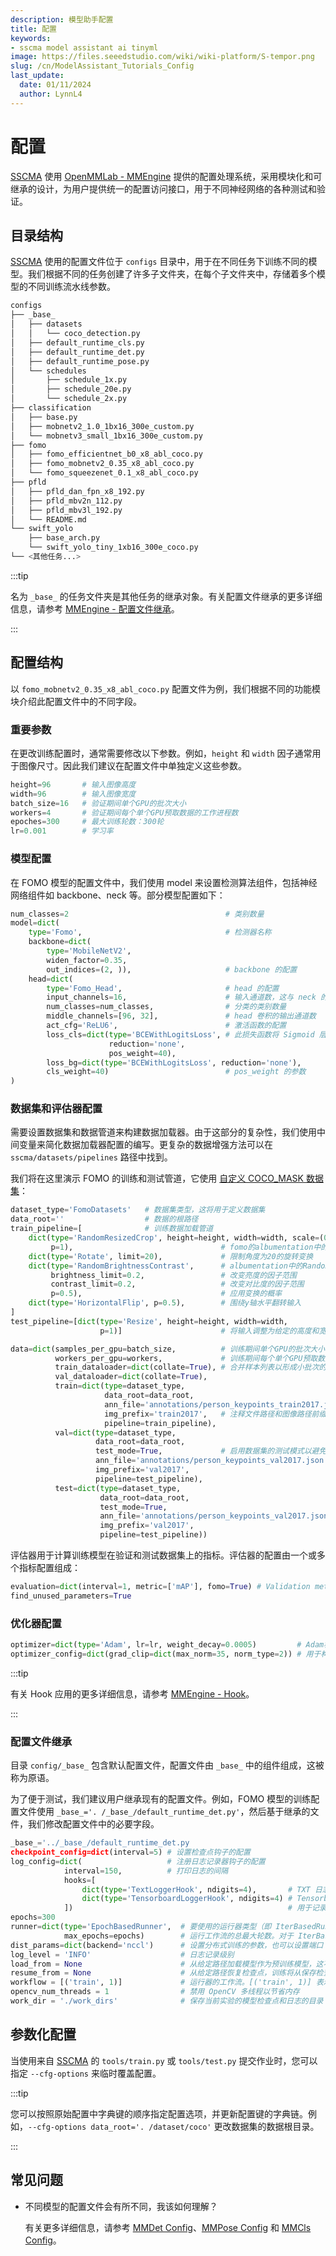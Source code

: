 ```yaml
---
description: 模型助手配置
title: 配置
keywords:
- sscma model assistant ai tinyml 
image: https://files.seeedstudio.com/wiki/wiki-platform/S-tempor.png
slug: /cn/ModelAssistant_Tutorials_Config
last_update:
  date: 01/11/2024
  author: LynnL4
---
```



# 配置

[SSCMA](https://github.com/Seeed-Studio/ModelAssistant) 使用 [OpenMMLab - MMEngine](https://github.com/open-mmlab/mmengine) 提供的配置处理系统，采用模块化和可继承的设计，为用户提供统一的配置访问接口，用于不同神经网络的各种测试和验证。

## 目录结构

[SSCMA](https://github.com/Seeed-Studio/ModelAssistant) 使用的配置文件位于 `configs` 目录中，用于在不同任务下训练不同的模型。我们根据不同的任务创建了许多子文件夹，在每个子文件夹中，存储着多个模型的不同训练流水线参数。

```sh
configs
├── _base_
│   ├── datasets
│   │   └── coco_detection.py
│   ├── default_runtime_cls.py
│   ├── default_runtime_det.py
│   ├── default_runtime_pose.py
│   └── schedules
│       ├── schedule_1x.py
│       ├── schedule_20e.py
│       └── schedule_2x.py
├── classification
│   ├── base.py
│   ├── mobnetv2_1.0_1bx16_300e_custom.py
│   └── mobnetv3_small_1bx16_300e_custom.py
├── fomo
│   ├── fomo_efficientnet_b0_x8_abl_coco.py
│   ├── fomo_mobnetv2_0.35_x8_abl_coco.py
│   └── fomo_squeezenet_0.1_x8_abl_coco.py
├── pfld
│   ├── pfld_dan_fpn_x8_192.py
│   ├── pfld_mbv2n_112.py
│   ├── pfld_mbv3l_192.py
│   └── README.md
└── swift_yolo
    ├── base_arch.py
    └── swift_yolo_tiny_1xb16_300e_coco.py
└── <其他任务...>
```

:::tip

名为 `_base_` 的任务文件夹是其他任务的继承对象。有关配置文件继承的更多详细信息，请参考 [MMEngine - 配置文件继承](https://mmengine.readthedocs.io/en/latest/advanced_tutorials/config.html#id3)。

:::

## 配置结构

以 `fomo_mobnetv2_0.35_x8_abl_coco.py` 配置文件为例，我们根据不同的功能模块介绍此配置文件中的不同字段。

### 重要参数

在更改训练配置时，通常需要修改以下参数。例如，`height` 和 `width` 因子通常用于图像尺寸。因此我们建议在配置文件中单独定义这些参数。

```python
height=96       # 输入图像高度
width=96        # 输入图像宽度
batch_size=16   # 验证期间单个GPU的批次大小
workers=4       # 验证期间每个单个GPU预取数据的工作进程数
epoches=300     # 最大训练轮数：300轮
lr=0.001        # 学习率
```

### 模型配置

在 FOMO 模型的配置文件中，我们使用 model 来设置检测算法组件，包括神经网络组件如 backbone、neck 等。部分模型配置如下：

```python
num_classes=2                                   # 类别数量
model=dict(
    type='Fomo',                                # 检测器名称
    backbone=dict(
        type='MobileNetV2',
        widen_factor=0.35,
        out_indices=(2, )),                     # backbone 的配置
    head=dict(
        type='Fomo_Head',                       # head 的配置
        input_channels=16,                      # 输入通道数，这与 neck 的输入通道数一致
        num_classes=num_classes,                # 分类的类别数量
        middle_channels=[96, 32],               # head 卷积的输出通道数
        act_cfg='ReLU6',                        # 激活函数的配置
        loss_cls=dict(type='BCEWithLogitsLoss', # 此损失函数将 Sigmoid 层和 BCELoss 结合在一个单一类中
                      reduction='none',
                      pos_weight=40),
        loss_bg=dict(type='BCEWithLogitsLoss', reduction='none'),
        cls_weight=40)                          # pos_weight 的参数
)
```

### 数据集和评估器配置

需要设置数据集和数据管道来构建数据加载器。由于这部分的复杂性，我们使用中间变量来简化数据加载器配置的编写。更复杂的数据增强方法可以在 `sscma/datasets/pipelines` 路径中找到。

我们将在这里演示 FOMO 的训练和测试管道，它使用 [自定义 COCO_MASK 数据集](/cn/ModelAssistant_Tutorials_Datasets)：

```python
dataset_type='FomoDatasets'   # 数据集类型，这将用于定义数据集
data_root=''                  # 数据的根路径
train_pipeline=[              # 训练数据加载管道
    dict(type='RandomResizedCrop', height=height, width=width, scale=(0.90, 1.1),
         p=1),                                 # fomo的albumentation中的RandomResizedCrop增强
    dict(type='Rotate', limit=20),             # 限制角度为20的旋转变换
    dict(type='RandomBrightnessContrast',      # albumentation中的RandomBrightnessContrast增强
         brightness_limit=0.2,                 # 改变亮度的因子范围
         contrast_limit=0.2,                   # 改变对比度的因子范围
         p=0.5),                               # 应用变换的概率
    dict(type='HorizontalFlip', p=0.5),        # 围绕y轴水平翻转输入
]
test_pipeline=[dict(type='Resize', height=height, width=width,
                    p=1)]                      # 将输入调整为给定的高度和宽度

data=dict(samples_per_gpu=batch_size,          # 训练期间单个GPU的批次大小
          workers_per_gpu=workers,             # 训练期间每个单个GPU预取数据的工作进程数
          train_dataloader=dict(collate=True), # 合并样本列表以形成小批次的标志
          val_dataloader=dict(collate=True),
          train=dict(type=dataset_type,
                     data_root=data_root,
                     ann_file='annotations/person_keypoints_train2017.json',
                     img_prefix='train2017',   # 注释文件路径和图像路径前缀
                     pipeline=train_pipeline),
          val=dict(type=dataset_type,
                   data_root=data_root,
                   test_mode=True,             # 启用数据集的测试模式以避免过滤注释或图像
                   ann_file='annotations/person_keypoints_val2017.json',
                   img_prefix='val2017',
                   pipeline=test_pipeline),
          test=dict(type=dataset_type,
                    data_root=data_root,
                    test_mode=True,
                    ann_file='annotations/person_keypoints_val2017.json',
                    img_prefix='val2017',
                    pipeline=test_pipeline))
```

评估器用于计算训练模型在验证和测试数据集上的指标。评估器的配置由一个或多个指标配置组成：

```python
evaluation=dict(interval=1, metric=['mAP'], fomo=True) # Validation metric for evaluate mAP
find_unused_parameters=True
```

### 优化器配置

```python
optimizer=dict(type='Adam', lr=lr, weight_decay=0.0005)         # Adam梯度下降优化器，包含基础学习率和权重衰减
optimizer_config=dict(grad_clip=dict(max_norm=35, norm_type=2)) # 用于构建优化器钩子的配置
```

:::tip

有关 Hook 应用的更多详细信息，请参考 [MMEngine - Hook](https://mmengine.readthedocs.io/en/latest/tutorials/hook.html)。

:::

### 配置文件继承

目录 `config/_base_` 包含默认配置文件，配置文件由 `_base_` 中的组件组成，这被称为原语。

为了便于测试，我们建议用户继承现有的配置文件。例如，FOMO 模型的训练配置文件使用 `_base_='. /_base_/default_runtime_det.py'`，然后基于继承的文件，我们修改配置文件中的必要字段。

```python
_base_='../_base_/default_runtime_det.py
checkpoint_config=dict(interval=5) # 设置检查点钩子的配置
log_config=dict(                   # 注册日志记录器钩子的配置
            interval=150,          # 打印日志的间隔
            hooks=[
                dict(type='TextLoggerHook', ndigits=4),       # TXT 日志记录器
                dict(type='TensorboardLoggerHook', ndigits=4) # Tensorboard 日志记录器
            ])                                                # 用于记录训练过程的日志记录器
epochs=300
runner=dict(type='EpochBasedRunner',  # 要使用的运行器类型（即 IterBasedRunner 或 EpochBasedRunner）
            max_epochs=epochs)        # 运行工作流的总最大轮数。对于 IterBasedRunner 使用 `max_iters`
dist_params=dict(backend='nccl')      # 设置分布式训练的参数，也可以设置端口
log_level = 'INFO'                    # 日志记录级别
load_from = None                      # 从给定路径加载模型作为预训练模型，这不会恢复训练
resume_from = None                    # 从给定路径恢复检查点，训练将从保存检查点时的轮数恢复
workflow = [('train', 1)]             # 运行器的工作流。[('train', 1)] 表示只有一个工作流，名为 'train' 的工作流执行一次。工作流根据 total_epochs 训练模型 300 轮
opencv_num_threads = 1                # 禁用 OpenCV 多线程以节省内存
work_dir = './work_dirs'              # 保存当前实验的模型检查点和日志的目录
```

## 参数化配置

当使用来自 [SSCMA](https://github.com/Seeed-Studio/ModelAssistant) 的 `tools/train.py` 或 `tools/test.py` 提交作业时，您可以指定 `--cfg-options` 来临时覆盖配置。

:::tip

您可以按照原始配置中字典键的顺序指定配置选项，并更新配置键的字典链。例如，`--cfg-options data_root='. /dataset/coco'` 更改数据集的数据根目录。

:::

## 常见问题

- 不同模型的配置文件会有所不同，我该如何理解？

  有关更多详细信息，请参考 [MMDet Config](https://mmdetection.readthedocs.io/en/latest/tutorials/config.html)、[MMPose Config](https://mmpose.readthedocs.io/en/latest/tutorials/0_config.html) 和 [MMCls Config](https://mmclassification.readthedocs.io/en/latest/tutorials/config.html)。